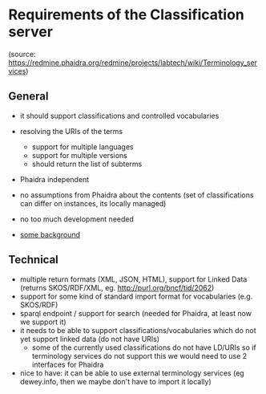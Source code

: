 # Requirements of the Classification server

(source: https://redmine.phaidra.org/redmine/projects/labtech/wiki/Terminology_services)

## General

* it should support classifications and controlled vocabularies
* resolving the URIs of the terms
  * support for multiple languages
  * support for multiple versions
  * should return the list of subterms
  
* Phaidra independent
* no assumptions from Phaidra about the contents (set of classifications can differ on instances, its locally managed)
* no too much development needed
* [some background](https://docs.google.com/presentation/d/1RfvU-vwlAN_slJbziEtGO53BMtzENBe4HLAywnWUPOI/edit#slide=id.gb49f17f5f_0_0)

## Technical
* multiple return formats (XML, JSON, HTML), support for Linked Data (returns SKOS/RDF/XML, eg. http://purl.org/bncf/tid/2062)
* support for some kind of standard import format for vocabularies (e.g. SKOS/RDF)
* sparql endpoint / support for search (needed for Phaidra, at least now we support it)
* it needs to be able to support classifications/vocabularies which do not yet support linked data (do not have URIs)
  * some of the currently used classifications do not have LD/URIs so if terminology services do not support this we would need to use 2 interfaces for Phaidra
* nice to have: it can be able to use external terminology services (eg dewey.info, then we maybe don't have to import it locally)
